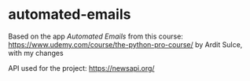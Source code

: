 # automated-emails

Based on the app _Automated Emails_ from this course: https://www.udemy.com/course/the-python-pro-course/ by Ardit Sulce, with my changes

API used for the project: https://newsapi.org/